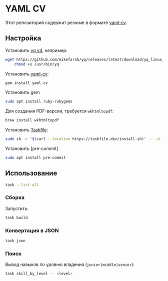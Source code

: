 # YAML CV
Этот репозиторий содержит резюме в формате [yaml-cv](https://github.com/haath/yaml-cv).

## Настройка

Установить [yq v4](https://mikefarah.gitbook.io/yq/), например:
```bash
wget https://github.com/mikefarah/yq/releases/latest/download/yq_linux_amd64 -O /usr/bin/yq &&\
    chmod +x /usr/bin/yq
```

Установить [yaml-cv](https://github.com/haath/yaml-cv):
```bash
gem install yaml-cv
```
Установить gem
```bash
sudo apt install ruby-rubygems
```

Для создания PDF-версии, требуется `wkhtmltopdf`:
```bash
brew install wkhtmltopdf
```

Установить [Taskfile](https://taskfile.dev):
```bash
sudo sh -c "$(curl --location https://taskfile.dev/install.sh)" -- -d -b /usr/local/bin
```

Установить [pre-commit]
```bash
sudo apt install pre-commit
```

## Использование

```bash
task --list-all
```

### Сборка

Запустить:
```bash
task build
```

### Конвертация в JSON

```bash
task json
```

### Поиск

Вывод навыков по уровню владения (`junior|middle|senior`):
```bash
task skill_by_level -- <level>
```
